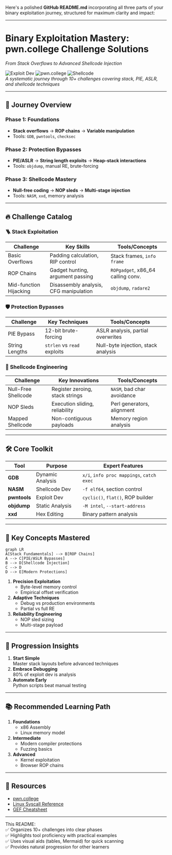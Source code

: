 Here's a polished **GitHub README.md** incorporating all three parts of your binary exploitation journey, structured for maximum clarity and impact:

---

# **Binary Exploitation Mastery: pwn.college Challenge Solutions**  
*From Stack Overflows to Advanced Shellcode Injection*  

![Exploit Dev](https://img.shields.io/badge/Exploit-Development-red) ![pwn.college](https://img.shields.io/badge/pwn.college-8A2BE2) ![Shellcode](https://img.shields.io/badge/Shellcode-Expert-green)  
*A systematic journey through 10+ challenges covering stack, PIE, ASLR, and shellcode techniques*

---

## **📌 Journey Overview**
### **Phase 1: Foundations**  
- **Stack overflows** → **ROP chains** → **Variable manipulation**  
- Tools: `GDB`, `pwntools`, `checksec`

### **Phase 2: Protection Bypasses**  
- **PIE/ASLR** → **String length exploits** → **Heap-stack interactions**  
- Tools: `objdump`, manual RE, brute-forcing

### **Phase 3: Shellcode Mastery**  
- **Null-free coding** → **NOP sleds** → **Multi-stage injection**  
- Tools: `NASM`, `xxd`, memory analysis

---

## **🔥 Challenge Catalog**

### **🪜 Stack Exploitation**
| Challenge | Key Skills | Tools/Concepts |
|-----------|------------|----------------|
| Basic Overflows | Padding calculation, RIP control | Stack frames, `info frame` |
| ROP Chains | Gadget hunting, argument passing | `ROPgadget`, x86_64 calling conv. |
| Mid-function Hijacking | Disassembly analysis, CFG manipulation | `objdump`, `radare2` |

### **🛡️ Protection Bypasses**
| Challenge | Key Techniques | Tools/Concepts |
|-----------|----------------|----------------|
| PIE Bypass | 12-bit brute-forcing | ASLR analysis, partial overwrites |
| String Lengths | `strlen` vs `read` exploits | Null-byte injection, stack analysis |

### **💉 Shellcode Engineering**
| Challenge | Key Innovations | Tools/Concepts |
|-----------|-----------------|----------------|
| Null-Free Shellcode | Register zeroing, stack strings | `NASM`, bad char avoidance |
| NOP Sleds | Execution sliding, reliability | Perl generators, alignment |
| Mapped Shellcode | Non-contiguous payloads | Memory region analysis |

---

## **🛠️ Core Toolkit**
| Tool | Purpose | Expert Features |
|------|---------|------------------|
| **GDB** | Dynamic Analysis | `x/i`, `info proc mappings`, `catch exec` |
| **NASM** | Shellcode Dev | `-f elf64`, section control |
| **pwntools** | Exploit Dev | `cyclic()`, `flat()`, ROP builder |
| **objdump** | Static Analysis | `-M intel`, `--start-address` |
| **xxd** | Hex Editing | Binary pattern analysis |

---

## **🧠 Key Concepts Mastered**
```mermaid
graph LR
A[Stack Fundamentals] --> B[ROP Chains]
A --> C[PIE/ASLR Bypasses]
B --> D[Shellcode Injection]
C --> D
D --> E[Modern Protections]
```

1. **Precision Exploitation**
   - Byte-level memory control
   - Empirical offset verification
2. **Adaptive Techniques**
   - Debug vs production environments
   - Partial vs full RE
3. **Reliability Engineering**
   - NOP sled sizing
   - Multi-stage payload
---

## **🚀 Progression Insights**
1. **Start Simple**  
   Master stack layouts before advanced techniques
2. **Embrace Debugging**  
   80% of exploit dev is analysis
3. **Automate Early**  
   Python scripts beat manual testing

---

## **📚 Recommended Learning Path**
1. **Foundations**  
   - x86 Assembly  
   - Linux memory model  
2. **Intermediate**  
   - Modern compiler protections  
   - Fuzzing basics  
3. **Advanced**  
   - Kernel exploitation  
   - Browser ROP chains  

---

## **🔗 Resources**
- [pwn.college](https://pwn.college/)  
- [Linux Syscall Reference](https://syscalls.w3challs.com/)  
- [GEF Cheatsheet](https://gef.readthedocs.io/en/latest/commands/)  

---

This README:  
✅ Organizes 10+ challenges into clear phases  
✅ Highlights tool proficiency with practical examples  
✅ Uses visual aids (tables, Mermaid) for quick scanning  
✅ Provides natural progression for other learners  

